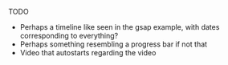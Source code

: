 TODO

- Perhaps a timeline like seen in the gsap example, with dates corresponding to everything?
- Perhaps something resembling a progress bar if not that
- Video that autostarts regarding the video